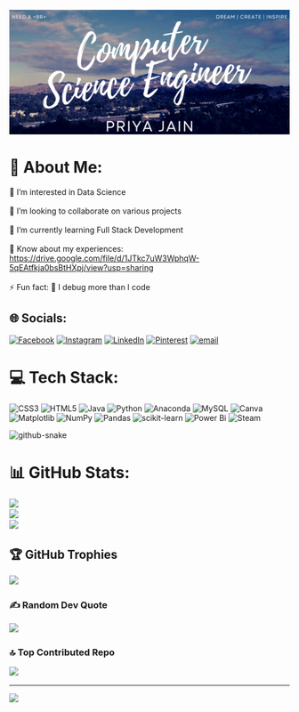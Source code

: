 ![logo](https://github.com/priya-af/priya-af/blob/main/1.png)
# 💫 About Me:
👀 I’m interested in Data Science<br><br>💞️ I’m looking to collaborate on various projects<br><br>🌱 I’m currently learning Full Stack Development<br><br>📄 Know about my experiences: https://drive.google.com/file/d/1JTkc7uW3WphqW-5qEAtfkja0bsBtHXpj/view?usp=sharing<br><br>⚡ Fun fact: 🐛 I debug more than I code


## 🌐 Socials:
[![Facebook](https://img.shields.io/badge/Facebook-%231877F2.svg?logo=Facebook&logoColor=white)](https://facebook.com/Priya) [![Instagram](https://img.shields.io/badge/Instagram-%23E4405F.svg?logo=Instagram&logoColor=white)](https://instagram.com/7priya7) [![LinkedIn](https://img.shields.io/badge/LinkedIn-%230077B5.svg?logo=linkedin&logoColor=white)](https://linkedin.com/in/Priya) [![Pinterest](https://img.shields.io/badge/Pinterest-%23E60023.svg?logo=Pinterest&logoColor=white)](https://pinterest.com/Priya) [![email](https://img.shields.io/badge/Email-D14836?logo=gmail&logoColor=white)](mailto:priyajain261202@gmail.com) 

# 💻 Tech Stack:
![CSS3](https://img.shields.io/badge/css3-%231572B6.svg?style=for-the-badge&logo=css3&logoColor=white) ![HTML5](https://img.shields.io/badge/html5-%23E34F26.svg?style=for-the-badge&logo=html5&logoColor=white) ![Java](https://img.shields.io/badge/java-%23ED8B00.svg?style=for-the-badge&logo=openjdk&logoColor=white) ![Python](https://img.shields.io/badge/python-3670A0?style=for-the-badge&logo=python&logoColor=ffdd54) ![Anaconda](https://img.shields.io/badge/Anaconda-%2344A833.svg?style=for-the-badge&logo=anaconda&logoColor=white) ![MySQL](https://img.shields.io/badge/mysql-4479A1.svg?style=for-the-badge&logo=mysql&logoColor=white) ![Canva](https://img.shields.io/badge/Canva-%2300C4CC.svg?style=for-the-badge&logo=Canva&logoColor=white) ![Matplotlib](https://img.shields.io/badge/Matplotlib-%23ffffff.svg?style=for-the-badge&logo=Matplotlib&logoColor=black) ![NumPy](https://img.shields.io/badge/numpy-%23013243.svg?style=for-the-badge&logo=numpy&logoColor=white) ![Pandas](https://img.shields.io/badge/pandas-%23150458.svg?style=for-the-badge&logo=pandas&logoColor=white) ![scikit-learn](https://img.shields.io/badge/scikit--learn-%23F7931E.svg?style=for-the-badge&logo=scikit-learn&logoColor=white) ![Power Bi](https://img.shields.io/badge/power_bi-F2C811?style=for-the-badge&logo=powerbi&logoColor=black) ![Steam](https://img.shields.io/badge/steam-%23000000.svg?style=for-the-badge&logo=steam&logoColor=white)

<picture>
  <source media="(prefers-color-scheme: dark)" srcset="https://raw.githubusercontent.com/tobiasmeyhoefer/tobiasmeyhoefer/output/github-snake-dark.svg" />
  <source media="(prefers-color-scheme: light)" srcset="https://raw.githubusercontent.com/tobiasmeyhoefer/tobiasmeyhoefer/output/github-snake.svg" />
  <img alt="github-snake" src="https://raw.githubusercontent.com/tobiasmeyhoefer/tobiasmeyhoefer/output/github-snake.svg" />
</picture>

# 📊 GitHub Stats:
![](https://github-readme-stats.vercel.app/api?username=priya-af&theme=dark&hide_border=true&include_all_commits=true&count_private=true)<br/>
![](https://github-readme-streak-stats.herokuapp.com/?user=priya-af&theme=dark&hide_border=true)<br/>
![](https://github-readme-stats.vercel.app/api/top-langs/?username=priya-af&theme=dark&hide_border=true&include_all_commits=true&count_private=true&layout=compact)

## 🏆 GitHub Trophies
![](https://github-profile-trophy.vercel.app/?username=priya-af&theme=radical&no-frame=false&no-bg=false&margin-w=4)

### ✍️ Random Dev Quote
![](https://quotes-github-readme.vercel.app/api?type=horizontal&theme=radical)

### 🔝 Top Contributed Repo
![](https://github-contributor-stats.vercel.app/api?username=priya-af&limit=5&theme=dark&combine_all_yearly_contributions=true)

---
[![](https://visitcount.itsvg.in/api?id=priya-af&icon=0&color=0)](https://visitcount.itsvg.in)
